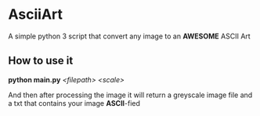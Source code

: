 # AsciiArt
A simple python 3 script that convert any image to an **AWESOME** ASCII Art

## How to use it
**python main.py** *\<filepath> \<scale>*  

And then after processing the image it will return a greyscale image file and a txt that contains your image **ASCII**-fied
